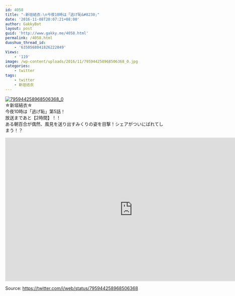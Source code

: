 ```yaml
---
id: 4058
title: "☆新垣結衣☆\n今夜10時は「逃げ恥&#8230;"
date: '2016-11-08T20:07:21+08:00'
author: GakkyBot
layout: post
guid: 'http://www.gakky.me/4058.html'
permalink: /4058.html
duoshuo_thread_id:
    - '6350568041826222849'
Views:
    - '119'
image: /wp-content/uploads/2016/11/795944258968506368_0.jpg
categories:
    - twitter
tags:
    - twitter
    - 新垣结衣
---
```


[![795944258968506368_0](http://www.yui-aragaki.org/wp-content/uploads/2016/11/795944258968506368_0.jpg)](http://www.yui-aragaki.org/wp-content/uploads/2016/11/795944258968506368_0.jpg)  
☆新垣結衣☆  
今夜10時は「逃げ恥」第5話！  
放送まであと【2時間】！！  
ある朝百合が偶然、風見を送り出すみくりの姿を目撃！シェアがついにばれてしまう！？  
<iframe allowfullscreen="" frameborder="0" height="456" loading="lazy" src="https://www.youtube.com/embed/RmixNXvkorw?feature=oembed" width="810"></iframe>  
  
Source: <https://twitter.com/i/web/status/795944258968506368>